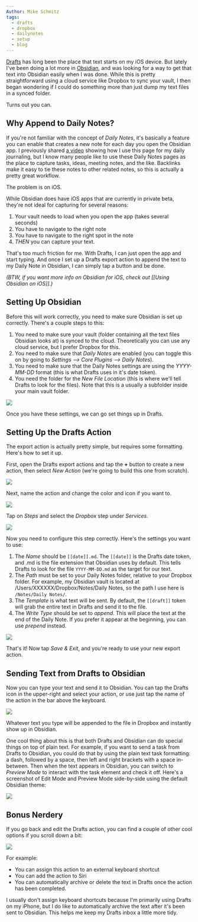 ```yaml
---
Author: Mike Schmitz
tags:
  - drafts
  - dropbox
  - dailynotes
  - setup
  - blog
---
```


[Drafts](https://getdrafts.com/) has long been the place that text starts on my iOS device. But lately I've been doing a lot more in [Obsidian](https://obsidian.md/), and was looking for a way to get that text into Obsidian easily when I was done. While this is pretty straightforward using a cloud service like Dropbox to sync your vault, I then began wondering if I could do something more than just dump my text files in a synced folder.

Turns out you can.

## Why Append to Daily Notes?

If you're not familiar with the concept of _Daily Notes_, it's basically a feature you can enable that creates a new note for each day you open the Obsidian app. I previously shared [a video](https://thesweetsetup.com/journaling-using-daily-questions-in-obsidian) showing how I use this page for my daily journaling, but I know many people like to use these Daily Notes pages as the place to capture tasks, ideas, meeting notes, and the like. Backlinks make it easy to tie these notes to other related notes, so this is actually a pretty great workflow.

The problem is on iOS.

While Obsidian does have iOS apps that are currently in private beta, they're not ideal for capturing for several reasons:

1. Your vault needs to load when you open the app (takes several seconds)
2. You have to navigate to the right note
3. You have to navigate to the right spot in the note
4. _THEN_ you can capture your text.

That's too much friction for me. With Drafts, I can just open the app and start typing. And once I set up a Drafts export action to append the text to my Daily Note in Obsidian, I can simply tap a button and be done.

_(BTW, if you want more info on Obsidian for iOS, check out [[Using Obsidian on iOS]].)_

## Setting Up Obsidian

Before this will work correctly, you need to make sure Obsidian is set up correctly. There's a couple steps to this:

1. You need to make sure your vault (folder containing all the text files Obsidian looks at) is synced to the cloud. Theoretically you can use any cloud service, but I prefer Dropbox for this.
2. You need to make sure that _Daily Notes_ are enabled (you can toggle this on by going to _Settings --> Core Plugins --> Daily Notes_).
3. You need to make sure that the Daily Notes settings are using the _YYYY-MM-DD_ format (this is what Drafts uses in it's date token).
4. You need the folder for the _New File Location_ (this is where we'll tell Drafts to look for the files). Note that this is a usually a subfolder inside your main vault folder.

![](https://thesweetsetup.com/wp-content/uploads/2021/04/obsidian1.jpg)

Once you have these settings, we can go set things up in Drafts.

## Setting Up the Drafts Action

The export action is actually pretty simple, but requires some formatting. Here's how to set it up.

First, open the Drafts export actions and tap the **+** button to create a new action, then select _New Action_ (we're going to build this one from scratch).

![](https://thesweetsetup.com/wp-content/uploads/2021/04/drafts1.jpg)

Next, name the action and change the color and icon if you want to.

![](https://thesweetsetup.com/wp-content/uploads/2021/04/drafts2.jpg)

Tap on _Steps_ and select the _Dropbox_ step under _Services_.

![](https://thesweetsetup.com/wp-content/uploads/2021/04/drafts3.jpg)

Now you need to configure this step correctly. Here's the settings you want to use:

1. The _Name_ should be `[[date]].md`. The `[[date]]` is the Drafts date token, and .md is the file extension that Obsidian uses by default. This tells Drafts to look for the file `YYYY-MM-DD.md` as the target for our text.
2. The _Path_ must be set to your Daily Notes folder, relative to your Dropbox folder. For example, my Obsidian vault is located at /Users/XXXXXX/Dropbox/Notes/Daily Notes, so the path I use here is `/Notes/Daily Notes/`.
3. The _Template_ is what text will be sent. By default, the `[[draft]]` token will grab the entire text in Drafts and send it to the file.
4. The _Write Type_ should be set to _append_. This will place the text at the end of the Daily Note. If you prefer it appear at the beginning, you can use _prepend_ instead.

![](https://thesweetsetup.com/wp-content/uploads/2021/04/drafts4.jpg)

That's it! Now tap _Save & Exit_, and you're ready to use your new export action.

## Sending Text from Drafts to Obsidian

Now you can type your text and send it to Obsidian. You can tap the Drafts icon in the upper-right and select your action, or use just tap the name of the action in the bar above the keyboard.

![](https://thesweetsetup.com/wp-content/uploads/2021/04/drafts5.jpg)

Whatever text you type will be appended to the file in Dropbox and instantly show up in Obsidian.

One cool thing about this is that both Drafts and Obsidian can do special things on top of plain text. For example, if you want to send a task from Drafts to Obsidian, you could do that by using the plain text task formatting: a dash, followed by a space, then left and right brackets with a space in-between. Then when the text appears in Obsidian, you can switch to _Preview Mode_ to interact with the task element and check it off. Here's a screenshot of Edit Mode and Preview Mode side-by-side using the default Obsidian theme:

![](https://thesweetsetup.com/wp-content/uploads/2021/04/obsidian2.jpg)

## Bonus Nerdery

If you go back and edit the Drafts action, you can find a couple of other cool options if you scroll down a bit:

![](https://thesweetsetup.com/wp-content/uploads/2021/04/drafts6.jpg)

For example:

- You can assign this action to an external keyboard shortcut
- You can add the action to Siri
- You can automatically archive or delete the text in Drafts once the action has been completed.

I usually don't assign keyboard shortcuts because I'm primarily using Drafts on my iPhone, but I do like to automatically archive the text after it's been sent to Obsidian. This helps me keep my Drafts inbox a little more tidy.
